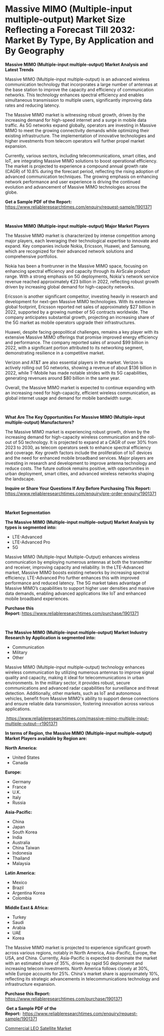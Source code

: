 <p><h1>Massive MIMO (Multiple-input multiple-output) Market Size Reflecting a Forecast Till 2032: Market By Type, By Application and By Geography</h1></p><p><strong>Massive MIMO (Multiple-input multiple-output) Market Analysis and Latest Trends</strong></p>
<p><p>Massive MIMO (Multiple-input multiple-output) is an advanced wireless communication technology that incorporates a large number of antennas at the base station to improve the capacity and efficiency of communication networks. This technology enhances spectral efficiency and enables simultaneous transmission to multiple users, significantly improving data rates and reducing latency. </p><p>The Massive MIMO market is witnessing robust growth, driven by the increasing demand for high-speed internet and a surge in mobile data traffic. As 5G networks expand globally, operators are investing in Massive MIMO to meet the growing connectivity demands while optimizing their existing infrastructure. The implementation of innovative technologies and higher investments from telecom operators will further propel market expansion. </p><p>Currently, various sectors, including telecommunications, smart cities, and IoT, are integrating Massive MIMO solutions to boost operational efficiency. The market is projected to experience a compound annual growth rate (CAGR) of 10.8% during the forecast period, reflecting the rising adoption of advanced communication techniques. The growing emphasis on enhancing network performance and user experience is driving the continued evolution and advancement of Massive MIMO technologies across the globe.</p></p>
<p><strong>Get a Sample PDF of the Report:&nbsp;</strong> <a href="https://www.reliableresearchtimes.com/enquiry/request-sample/1901371?utm_campaign=2717&utm_medium=2&utm_source=Github&utm_content=ia&utm_term=08042025&utm_id=massive-mimo-multiple-input-multiple-output">https://www.reliableresearchtimes.com/enquiry/request-sample/1901371</a></p>
<p>&nbsp;</p>
<p><strong>Massive MIMO (Multiple-input multiple-output) Major Market Players</strong></p>
<p><p>The Massive MIMO market is characterized by intense competition among major players, each leveraging their technological expertise to innovate and expand. Key companies include Nokia, Ericsson, Huawei, and Samsung, which are recognized for their advanced network solutions and comprehensive portfolios.</p><p>Nokia has been a frontrunner in the Massive MIMO space, focusing on enhancing spectral efficiency and capacity through its AirScale product range. With a strong emphasis on 5G deployments, Nokia's network service revenue reached approximately €23 billion in 2022, reflecting robust growth driven by increasing global demand for high-capacity networks.</p><p>Ericsson is another significant competitor, investing heavily in research and development for next-gen Massive MIMO technologies. With its extensive global footprint, Ericsson reported net sales of approximately $27 billion in 2022, supported by a growing number of 5G contracts worldwide. The company anticipates substantial growth, projecting an increasing share of the 5G market as mobile operators upgrade their infrastructures.</p><p>Huawei, despite facing geopolitical challenges, remains a key player with its extensive Massive MIMO offerings that promise improved energy efficiency and performance. The company reported sales of around $99 billion in 2022, with a significant portion attributed to its networking segment, demonstrating resilience in a competitive market.</p><p>Verizon and AT&T are also essential players in the market. Verizon is actively rolling out 5G networks, showing a revenue of about $136 billion in 2022, while T-Mobile has made notable strides with its 5G capabilities, generating revenues around $80 billion in the same year.</p><p>Overall, the Massive MIMO market is expected to continue expanding with an increasing need for high-capacity, efficient wireless communication, as global internet usage and demand for mobile bandwidth surge.</p></p>
<p>&nbsp;</p>
<p><strong>What Are The Key Opportunities For Massive MIMO (Multiple-input multiple-output) Manufacturers?</strong></p>
<p><p>The Massive MIMO market is experiencing robust growth, driven by the increasing demand for high-capacity wireless communication and the roll-out of 5G technology. It is projected to expand at a CAGR of over 30% from 2023 to 2030, as telecom operators seek to enhance spectral efficiency and coverage. Key growth factors include the proliferation of IoT devices and the need for enhanced mobile broadband services. Major players are investing in research and development to improve antenna technology and reduce costs. The future outlook remains positive, with opportunities in urban deployment, smart cities, and advanced wireless networks shaping the landscape.</p></p>
<p><strong>Inquire or Share Your Questions If Any Before Purchasing This Report:</strong> <a href="https://www.reliableresearchtimes.com/enquiry/pre-order-enquiry/1901371?utm_campaign=2717&utm_medium=2&utm_source=Github&utm_content=ia&utm_term=08042025&utm_id=massive-mimo-multiple-input-multiple-output">https://www.reliableresearchtimes.com/enquiry/pre-order-enquiry/1901371</a></p>
<p>&nbsp;</p>
<p><strong>Market Segmentation</strong></p>
<p><strong>The Massive MIMO (Multiple-input multiple-output) Market Analysis by types is segmented into:</strong></p>
<p><ul><li>LTE-Advanced</li><li>LTE-Advanced Pro</li><li>5G</li></ul></p>
<p><p>Massive MIMO (Multiple-Input Multiple-Output) enhances wireless communication by employing numerous antennas at both the transmitter and receiver, improving capacity and reliability. In the LTE-Advanced market, Massive MIMO boosts existing networks by increasing spectral efficiency. LTE-Advanced Pro further enhances this with improved performance and reduced latency. The 5G market takes advantage of Massive MIMO’s capabilities to support higher user densities and massive data demands, enabling advanced applications like IoT and enhanced mobile broadband experiences.</p></p>
<p><strong>Purchase this Report:&nbsp;</strong><a href="https://www.reliableresearchtimes.com/purchase/1901371?utm_campaign=2717&utm_medium=2&utm_source=Github&utm_content=ia&utm_term=08042025&utm_id=massive-mimo-multiple-input-multiple-output">https://www.reliableresearchtimes.com/purchase/1901371</a></p>
<p>&nbsp;</p>
<p><strong>The Massive MIMO (Multiple-input multiple-output) Market Industry Research by Application is segmented into:</strong></p>
<p><ul><li>Communication</li><li>Military</li><li>Other</li></ul></p>
<p><p>Massive MIMO (Multiple-input multiple-output) technology enhances wireless communication by utilizing numerous antennas to improve signal quality and capacity, making it ideal for telecommunications in urban environments. In the military sector, it provides robust, secure communications and advanced radar capabilities for surveillance and threat detection. Additionally, other markets, such as IoT and autonomous vehicles, benefit from Massive MIMO's ability to support dense connections and ensure reliable data transmission, fostering innovation across various applications.</p></p>
<p><a href="https://www.reliableresearchtimes.com/massive-mimo-multiple-input-multiple-output--r1901371?utm_campaign=2717&utm_medium=2&utm_source=Github&utm_content=ia&utm_term=08042025&utm_id=massive-mimo-multiple-input-multiple-output">&nbsp;https://www.reliableresearchtimes.com/massive-mimo-multiple-input-multiple-output--r1901371</a></p>
<p><strong>In terms of Region, the Massive MIMO (Multiple-input multiple-output) Market Players available by Region are:</strong></p>
<p>
    <p> <strong> North America: </strong>
        <ul>
            <li>United States</li>
            <li>Canada</li>
        </ul>
        </p> 
    <p> <strong> Europe: </strong>
        <ul>
            <li>Germany</li>
            <li>France</li>
            <li>U.K.</li>
            <li>Italy</li>
            <li>Russia</li>
        </ul>
        </p> 
    <p> <strong> Asia-Pacific: </strong>
        <ul>
            <li>China</li>
            <li>Japan</li>
            <li>South Korea</li>
            <li>India</li>
            <li>Australia</li>
            <li>China Taiwan</li>
            <li>Indonesia</li>
            <li>Thailand</li>
            <li>Malaysia</li>
        </ul>
        </p> 
    <p> <strong> Latin America: </strong>
        <ul>
            <li>Mexico</li>
            <li>Brazil</li>
            <li>Argentina Korea</li>
            <li>Colombia</li>
        </ul>
        </p> 
    <p> <strong> Middle East & Africa: </strong>
        <ul>
            <li>Turkey</li>
            <li>Saudi</li>
            <li>Arabia</li>
            <li>UAE</li>
            <li>Korea</li>
        </ul>
    </p>
    </p>
<p><p>The Massive MIMO market is projected to experience significant growth across various regions, notably in North America, Asia-Pacific, Europe, the USA, and China. Currently, Asia-Pacific is expected to dominate the market with an estimated share of 35%, driven by rapid 5G deployment and increasing telecom investments. North America follows closely at 30%, while Europe accounts for 25%. China's market share is approximately 10%, reflecting its strategic advancements in telecommunications technology and infrastructure expansion.</p></p>
<p><strong>Purchase this Report: </strong><a href="https://www.reliableresearchtimes.com/purchase/1901371?utm_campaign=2717&utm_medium=2&utm_source=Github&utm_content=ia&utm_term=08042025&utm_id=massive-mimo-multiple-input-multiple-output">https://www.reliableresearchtimes.com/purchase/1901371</a></p>
<p>&nbsp;<strong>Get a Sample PDF of the Report:&nbsp;&nbsp;</strong><a href="https://www.reliableresearchtimes.com/enquiry/request-sample/1901371?utm_campaign=2717&utm_medium=2&utm_source=Github&utm_content=ia&utm_term=08042025&utm_id=massive-mimo-multiple-input-multiple-output">https://www.reliableresearchtimes.com/enquiry/request-sample/1901371</a></p>
<p><strong></strong></p>
<p><p><a href="https://github.com/vjorelaclliv/Market-Research-Report-List-1/blob/main/commercial-leo-satellite-market.md?utm_campaign=2717&utm_medium=2&utm_source=Github&utm_content=ia&utm_term=08042025&utm_id=massive-mimo-multiple-input-multiple-output">Commercial LEO Satellite Market</a></p></p>